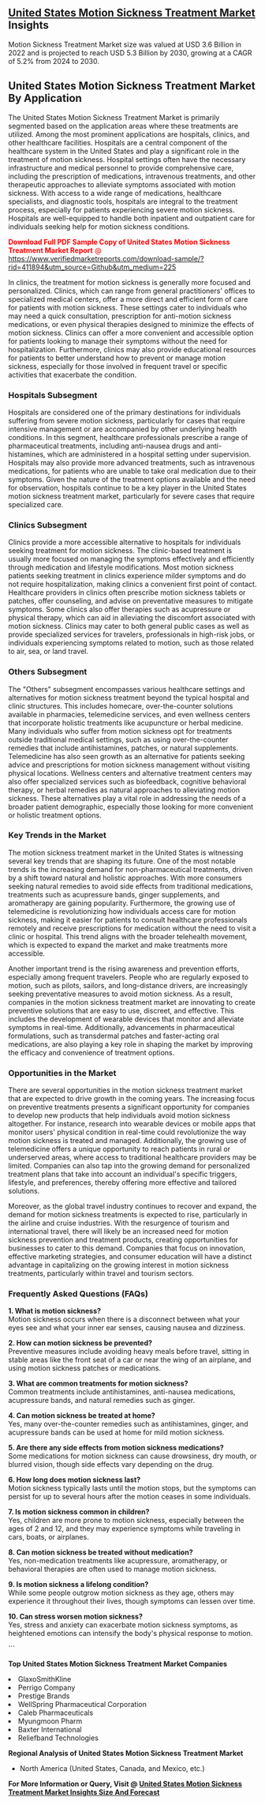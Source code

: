 <h2><a href="https://www.verifiedmarketreports.com/download-sample/?rid=411894&amp;utm_source=Github&amp;utm_medium=225" target="_blank">United States Motion Sickness Treatment Market</a> Insights</h2><p>Motion Sickness Treatment Market size was valued at USD 3.6 Billion in 2022 and is projected to reach USD 5.3 Billion by 2030, growing at a CAGR of 5.2% from 2024 to 2030.</p><p> <h2>United States Motion Sickness Treatment Market By Application</h2> <p>The United States Motion Sickness Treatment Market is primarily segmented based on the application areas where these treatments are utilized. Among the most prominent applications are hospitals, clinics, and other healthcare facilities. Hospitals are a central component of the healthcare system in the United States and play a significant role in the treatment of motion sickness. Hospital settings often have the necessary infrastructure and medical personnel to provide comprehensive care, including the prescription of medications, intravenous treatments, and other therapeutic approaches to alleviate symptoms associated with motion sickness. With access to a wide range of medications, healthcare specialists, and diagnostic tools, hospitals are integral to the treatment process, especially for patients experiencing severe motion sickness. Hospitals are well-equipped to handle both inpatient and outpatient care for individuals seeking help for motion sickness conditions. <p><span class=""><span style="color: #ff0000;"><strong>Download Full PDF Sample Copy of United States Motion Sickness Treatment Market Report</strong> @ </span><a href="https://www.verifiedmarketreports.com/download-sample/?rid=411894&amp;utm_source=Github&amp;utm_medium=225" target="_blank">https://www.verifiedmarketreports.com/download-sample/?rid=411894&amp;utm_source=Github&amp;utm_medium=225</a></span></p></p> <p>In clinics, the treatment for motion sickness is generally more focused and personalized. Clinics, which can range from general practitioners' offices to specialized medical centers, offer a more direct and efficient form of care for patients with motion sickness. These settings cater to individuals who may need a quick consultation, prescription for anti-motion sickness medications, or even physical therapies designed to minimize the effects of motion sickness. Clinics can offer a more convenient and accessible option for patients looking to manage their symptoms without the need for hospitalization. Furthermore, clinics may also provide educational resources for patients to better understand how to prevent or manage motion sickness, especially for those involved in frequent travel or specific activities that exacerbate the condition. <h3>Hospitals Subsegment</h3> <p>Hospitals are considered one of the primary destinations for individuals suffering from severe motion sickness, particularly for cases that require intensive management or are accompanied by other underlying health conditions. In this segment, healthcare professionals prescribe a range of pharmaceutical treatments, including anti-nausea drugs and anti-histamines, which are administered in a hospital setting under supervision. Hospitals may also provide more advanced treatments, such as intravenous medications, for patients who are unable to take oral medication due to their symptoms. Given the nature of the treatment options available and the need for observation, hospitals continue to be a key player in the United States motion sickness treatment market, particularly for severe cases that require specialized care. <h3>Clinics Subsegment</h3> <p>Clinics provide a more accessible alternative to hospitals for individuals seeking treatment for motion sickness. The clinic-based treatment is usually more focused on managing the symptoms effectively and efficiently through medication and lifestyle modifications. Most motion sickness patients seeking treatment in clinics experience milder symptoms and do not require hospitalization, making clinics a convenient first point of contact. Healthcare providers in clinics often prescribe motion sickness tablets or patches, offer counseling, and advise on preventative measures to mitigate symptoms. Some clinics also offer therapies such as acupressure or physical therapy, which can aid in alleviating the discomfort associated with motion sickness. Clinics may cater to both general public cases as well as provide specialized services for travelers, professionals in high-risk jobs, or individuals experiencing symptoms related to motion, such as those related to air, sea, or land travel. <h3>Others Subsegment</h3> <p>The "Others" subsegment encompasses various healthcare settings and alternatives for motion sickness treatment beyond the typical hospital and clinic structures. This includes homecare, over-the-counter solutions available in pharmacies, telemedicine services, and even wellness centers that incorporate holistic treatments like acupuncture or herbal medicine. Many individuals who suffer from motion sickness opt for treatments outside traditional medical settings, such as using over-the-counter remedies that include antihistamines, patches, or natural supplements. Telemedicine has also seen growth as an alternative for patients seeking advice and prescriptions for motion sickness management without visiting physical locations. Wellness centers and alternative treatment centers may also offer specialized services such as biofeedback, cognitive behavioral therapy, or herbal remedies as natural approaches to alleviating motion sickness. These alternatives play a vital role in addressing the needs of a broader patient demographic, especially those looking for more convenient or holistic treatment options. <h3>Key Trends in the Market</h3> <p>The motion sickness treatment market in the United States is witnessing several key trends that are shaping its future. One of the most notable trends is the increasing demand for non-pharmaceutical treatments, driven by a shift toward natural and holistic approaches. With more consumers seeking natural remedies to avoid side effects from traditional medications, treatments such as acupressure bands, ginger supplements, and aromatherapy are gaining popularity. Furthermore, the growing use of telemedicine is revolutionizing how individuals access care for motion sickness, making it easier for patients to consult healthcare professionals remotely and receive prescriptions for medication without the need to visit a clinic or hospital. This trend aligns with the broader telehealth movement, which is expected to expand the market and make treatments more accessible. <p>Another important trend is the rising awareness and prevention efforts, especially among frequent travelers. People who are regularly exposed to motion, such as pilots, sailors, and long-distance drivers, are increasingly seeking preventative measures to avoid motion sickness. As a result, companies in the motion sickness treatment market are innovating to create preventive solutions that are easy to use, discreet, and effective. This includes the development of wearable devices that monitor and alleviate symptoms in real-time. Additionally, advancements in pharmaceutical formulations, such as transdermal patches and faster-acting oral medications, are also playing a key role in shaping the market by improving the efficacy and convenience of treatment options. <h3>Opportunities in the Market</h3> <p>There are several opportunities in the motion sickness treatment market that are expected to drive growth in the coming years. The increasing focus on preventive treatments presents a significant opportunity for companies to develop new products that help individuals avoid motion sickness altogether. For instance, research into wearable devices or mobile apps that monitor users' physical condition in real-time could revolutionize the way motion sickness is treated and managed. Additionally, the growing use of telemedicine offers a unique opportunity to reach patients in rural or underserved areas, where access to traditional healthcare providers may be limited. Companies can also tap into the growing demand for personalized treatment plans that take into account an individual's specific triggers, lifestyle, and preferences, thereby offering more effective and tailored solutions. <p>Moreover, as the global travel industry continues to recover and expand, the demand for motion sickness treatments is expected to rise, particularly in the airline and cruise industries. With the resurgence of tourism and international travel, there will likely be an increased need for motion sickness prevention and treatment products, creating opportunities for businesses to cater to this demand. Companies that focus on innovation, effective marketing strategies, and consumer education will have a distinct advantage in capitalizing on the growing interest in motion sickness treatments, particularly within travel and tourism sectors. <h3>Frequently Asked Questions (FAQs)</h3> <p><strong>1. What is motion sickness?</strong><br>Motion sickness occurs when there is a disconnect between what your eyes see and what your inner ear senses, causing nausea and dizziness.</p> <p><strong>2. How can motion sickness be prevented?</strong><br>Preventive measures include avoiding heavy meals before travel, sitting in stable areas like the front seat of a car or near the wing of an airplane, and using motion sickness patches or medications.</p> <p><strong>3. What are common treatments for motion sickness?</strong><br>Common treatments include antihistamines, anti-nausea medications, acupressure bands, and natural remedies such as ginger.</p> <p><strong>4. Can motion sickness be treated at home?</strong><br>Yes, many over-the-counter remedies such as antihistamines, ginger, and acupressure bands can be used at home for mild motion sickness.</p> <p><strong>5. Are there any side effects from motion sickness medications?</strong><br>Some medications for motion sickness can cause drowsiness, dry mouth, or blurred vision, though side effects vary depending on the drug.</p> <p><strong>6. How long does motion sickness last?</strong><br>Motion sickness typically lasts until the motion stops, but the symptoms can persist for up to several hours after the motion ceases in some individuals.</p> <p><strong>7. Is motion sickness common in children?</strong><br>Yes, children are more prone to motion sickness, especially between the ages of 2 and 12, and they may experience symptoms while traveling in cars, boats, or airplanes.</p> <p><strong>8. Can motion sickness be treated without medication?</strong><br>Yes, non-medication treatments like acupressure, aromatherapy, or behavioral therapies are often used to manage motion sickness.</p> <p><strong>9. Is motion sickness a lifelong condition?</strong><br>While some people outgrow motion sickness as they age, others may experience it throughout their lives, though symptoms can lessen over time.</p> <p><strong>10. Can stress worsen motion sickness?</strong><br>Yes, stress and anxiety can exacerbate motion sickness symptoms, as heightened emotions can intensify the body's physical response to motion.</p> ```</p><p><strong>Top United States Motion Sickness Treatment Market Companies</strong></p><div data-test-id=""><p><li>GlaxoSmithKline</li><li> Perrigo Company</li><li> Prestige Brands</li><li> WellSpring Pharmaceutical Corporation</li><li> Caleb Pharmaceuticals</li><li> Myungmoon Pharm</li><li> Baxter International</li><li> Reliefband Technologies</li></p><div><strong>Regional Analysis of&nbsp;United States Motion Sickness Treatment Market</strong></div><ul><li dir="ltr"><p dir="ltr">North America&nbsp;(United States, Canada, and Mexico, etc.)</p></li></ul><p><strong>For More Information or Query, Visit @&nbsp;</strong><strong><a href="https://www.verifiedmarketreports.com/product/motion-sickness-treatment-market/?utm_source=Github&amp;utm_medium=225" target="_blank">United States Motion Sickness Treatment Market Insights Size And Forecast</a></strong></p></div>
